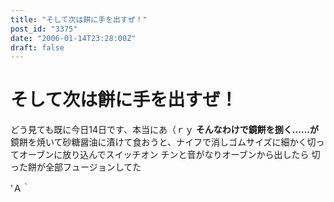```yaml
---
title: "そして次は餅に手を出すぜ！"
post_id: "3375"
date: "2006-01-14T23:28:00Z"
draft: false
---
```


# そして次は餅に手を出すぜ！

どう見ても既に今日14日です、本当にあ（ｒｙ **そんなわけで鏡餅を捌く……が** 鏡餅を焼いて砂糖醤油に漬けて食おうと、ナイフで消しゴムサイズに細かく切ってオーブンに放り込んでスイッチオン チンと音がなりオーブンから出したら 切った餅が全部フュージョンしてた  
  
'Ａ｀
